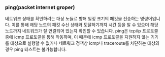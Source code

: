 ### ping(packet internet groper)

네트워크 상태를 확인하려는 대상 노들르 향해 일정 크기의 패킷을 전송하는 명령어입니다. 이를 통해 해당 노드의 패킷 수신 상태와 도달하기까지 시간 등을 알 수 있으며 해당 노드까지 네트워크가 잘 연결되어 있는지 확인할 수 있습니다. ping은 tcp/ip 프로토콜 중에 icmp 프로토콜을 통해 작동하며, 이 때문에 icmp 프로토콜을 지원하지 않는 기기를 대상으로 실행할 수 없거나 네트워크 정책상 icmp나 traceroute를 차단하는 대상의 경우 ping 테스트는 불가능합니다.
